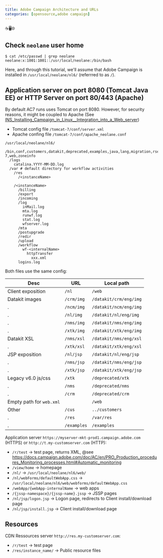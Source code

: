 ```yaml
---
title: Adobe Campaign Architecture and URLs
categories: [opensource,adobe campaign]
---
```


<p class="text-center">☕🖥️🌐</p>

<!--more-->

## Check `neolane` user home

```console
$ cat /etc/passwd | grep neolane
neolane:x:1001:1001::/usr/local/neolane:/bin/bash
```

Here, and through this tutorial, we'll assume that Adobe Campaign is installed in `/usr/local/neolane/nl6/` (referrred to as `/`).

## Application server on port 8080 (Tomcat Java EE) or HTTP Server on port 80/443 (Apache)
By default AC7 runs uses Tomcat on port 8080. However, for security reasons, it might be coupled to Apache (See [INS_Installing_Campaign_in_Linux__Integration_into_a_Web_server](https://docs.campaign.adobe.com/doc/AC/en/INS_Installing_Campaign_in_Linux__Integration_into_a_Web_server.html))
- Tomcat config file `/tomcat-7/conf/server.xml`
- Apache confing file `/tomcat-7/conf/apache_neolane.conf`

```console
/usr/local/neolane/nl6/
  /bin,conf,customers,datakit,deprecated,examples,java,lang,migration,rsetup,tomcat-7,web,zoneinfo
  /logs
    catalina.YYYY-MM-DD.log
  /var # default directory for workflow activities
    /res
      /<instanceName>
        
    /<instanceName>
      /billing
      /export
      /incoming
      /log
        inMail.log
        mta.log
        runwf.log
        stat.log
        wfserver.log
      /mta
      /postupgrade
      /redir
      /upload
      /workflow
        wf-<internalName>
          httpTransfer
            xxx.xml
      logins.log
```

Both files use the same config:

Desc | URL | Local path
--- | --- | ---
Client exposition | `/nl` | `/web`
Datakit images | `/crm/img` | `/datakit/crm/eng/img`
. | `/ncm/img` | `/datakit/ncm/eng/img`
. | `/nl/img` | `/datakit/nl/eng/img`
. | `/nms/img` | `/datakit/nms/eng/img`
. | `/xtk/img` | `/datakit/xtk/eng/img`
Datakit XSL | `/nms/xsl` | `/datakit/nms/eng/xsl`
. | `/xtk/xsl` | `/datakit/xtk/eng/xsl`
JSP exposition | `/nl/jsp` | `/datakit/nl/eng/jsp`
. | `/nms/jsp` | `/datakit/nms/eng/jsp`
. | `/xtk/jsp` | `/datakit/xtk/eng/jsp`
Legacy v6.0 js/css | `/xtk` | `/deprecated/xtk`
. | `/nms` | `/deprecated/nms`
. | `/crm` | `/deprecated/crm`
Empty path for `web.xml` | ` ` | `/web`
Other | `/cus` | `../customers`
. | `/res` | `/var/res`
. | `/examples` | `/examples`

Application server `https://myserver-mkt-prod1.campaign.adobe.com` (HTTPS) or `http://t.my-customserver.com` (HTTP):
- `/r/test` -> test page, returns XML, @see https://docs.campaign.adobe.com/doc/AC/en/PRO_Production_procedures_Monitoring_processes.html#Automatic_monitoring
- `/view/home` -> homepage
- `/nl/` -> `/usr/local/neolane/nl6/web/`
- `/nl/webForms/defaultWebApp.css` -> `/usr/local/neolane/nl6/web/webforms/defaultWebApp.css`
- `/webApp/{webApp-internalName` -> web apps
- `/{jssp-namespace}/{jssp-name}.jssp` -> JSSP pages
- `/nl/jsp/logon.jsp` -> Logon page, redirects to Client install/download page
- `/nl/jsp/install.jsp` -> Client install/download page

## Resources
CDN Ressources server `http://res.my-customserver.com`:
- `/r/test` -> test page
- `/res/instance_name/` -> Public resource files
